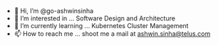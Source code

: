 - 👋 Hi, I’m @go-ashwinsinha
- 👀 I’m interested in ... Software Design and Architecture
- 🌱 I’m currently learning ... Kubernetes Cluster Management
- 📫 How to reach me ... shoot me a mail at ashwin.sinha@telus.com

<!---
go-ashwinsinha/go-ashwinsinha is a ✨ special ✨ repository because its `README.md` (this file) appears on your GitHub profile.
You can click the Preview link to take a look at your changes.
--->
